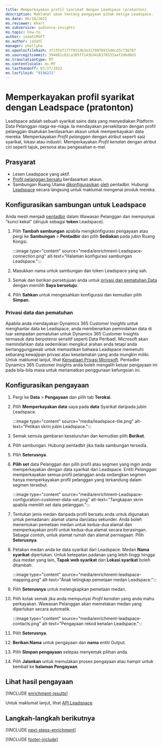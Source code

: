 ```yaml
---
title: Memperkayakan profil syarikat dengan Leadspace (pratonton)
description: Maklumat umum tentang pengayaan pihak ketiga Leadspace.
ms.date: 06/10/2022
ms.reviewer: mhart
ms.subservice: audience-insights
ms.topic: how-to
author: jodahlMSFT
ms.author: jodahl
manager: shellyha
ms.openlocfilehash: 3f23fe7177f931db3e3179970915d0cd3c736f87
ms.sourcegitcommit: 594081c82ca385f7143b3416378533aaf2d6d0d3
ms.translationtype: MT
ms.contentlocale: ms-MY
ms.lasthandoff: 07/27/2022
ms.locfileid: "9196221"
---
```

# <a name="enrich-company-profiles-with-leadspace-preview"></a>Memperkayakan profil syarikat dengan Leadspace (pratonton)

Leadspace adalah sebuah syarikat sains data yang menyediakan Platform Data Pelanggan niaga-ke-niaga. Ia mendayakan persekitaran dengan profil pelanggan disatukan berdasarkan akaun untuk memperkayakan data mereka. Memperkayakan *Profil pelanggan* dengan atribut seperti saiz syarikat, lokasi atau industri. Memperkayakan *Profil kenalan* dengan atribut ciri seperti tajuk, persona atau pengesahan e-mel.

## <a name="prerequisites"></a>Prasyarat

- Lesen Leadspace yang aktif.
- [Profil pelanggan bersatu](customer-profiles.md) berdasarkan akaun.
- Sambungan Ruang Utama [dikonfigurasikan](connections.md) [oleh](#configure-the-connection-for-leadspace) pentadbir. Hubungi [Leadspace](https://www.leadspace.com/leadspace-microsoft-dynamics-365/) secara langsung untuk maklumat mengenai produk mereka.

## <a name="configure-the-connection-for-leadspace"></a>Konfigurasikan sambungan untuk Leadspace

Anda mesti menjadi [pentadbir](permissions.md#admin) dalam Wawasan Pelanggan dan mempunyai "kunci kekal" (dirujuk sebagai **token** Leadspace).

1. Pilih **Tambah sambungan** apabila mengkonfigurasi pengayaan atau pergi ke **Sambungan** > **Pentadbir** dan pilih **Sediakan** pada jubin Ruang Kongsi.

   :::image type="content" source="media/enrichment-Leadspace-connection.png" alt-text="Halaman konfigurasi sambungan Leadspace.":::

1. Masukkan nama untuk sambungan dan token Leadspace yang sah.

1. Semak dan berikan persetujuan anda untuk [privasi dan pematuhan Data](#data-privacy-and-compliance) dengan memilih **Saya bersetuju**.

1. Pilih **Sahkan** untuk mengesahkan konfigurasi dan kemudian pilih **Simpan**.

### <a name="data-privacy-and-compliance"></a>Privasi data dan pematuhan

Apabila anda mendayakan Dynamics 365 Customer Insights untuk menghantar data ke Leadspace, anda membenarkan pemindahan data di luar sempadan pematuhan untuk Dynamics 365 Customer Insights termasuk data berpotensi sensitif seperti Data Peribadi. Microsoft akan memindahkan data sedemikian mengikut arahan anda tetapi anda bertanggungjawab untuk memastikan bahawa Leadspace memenuhi sebarang kewajipan privasi atau keselamatan yang anda mungkin miliki. Untuk maklumat lanjut, lihat [Kenyataan Privasi Microsoft](https://go.microsoft.com/fwlink/?linkid=396732).
Pentadbir Dynamics 365 Customer Insights anda boleh mengalih keluar pengayaan ini pada bila-bila masa untuk menamatkan penggunaan kefungsian ini.

## <a name="configure-the-enrichment"></a>Konfigurasikan pengayaan

1. Pergi ke **Data** > **Pengayaan** dan pilih tab **Terokai**.

1. Pilih **Memperkayakan data** saya pada **data** Syarikat daripada jubin Leadspace.

   :::image type="content" source="media/leadspace-tile.png" alt-text="Petikan skrin jubin Leadspace.":::

1. Semak semula gambaran keseluruhan dan kemudian pilih **Berikut**.

1. Pilih sambungan. Hubungi pentadbir jika tiada sambungan tersedia.

1. Pilih **Seterusnya**.

1. **Pilih set** data Pelanggan dan pilih profil atau segmen yang ingin anda memperkayakan dengan data syarikat dari Leadspace. Entiti *Pelanggan* memperkayakan semua profil pelanggan anda sedangkan segmen hanya memperkayakan profil pelanggan yang terkandung dalam segmen tersebut.

    :::image type="content" source="media/enrichment-Leadspace-configuration-customer-data-set.png" alt-text="Tangkapan skrin apabila memilih set data pelanggan.":::

1. Tentukan jenis medan daripada profil bersatu anda untuk digunakan untuk pemadanan: alamat utama dan/atau sekunder. Anda boleh menentukan pemetaan medan untuk kedua-dua alamat dan memperkayakan profil untuk kedua-dua alamat secara berasingan. Sebagai contoh, untuk alamat rumah dan alamat perniagaan. Pilih **Seterusnya**.

1. Petakan medan anda ke data syarikat dari Leadspace. Medan **Nama syarikat** diperlukan. Untuk ketepatan padanan yang lebih tinggi hingga dua medan yang lain, **Tapak web syarikat** dan **Lokasi syarikat** boleh ditambah.

   :::image type="content" source="media/enrichment-leadspace-mapping.png" alt-text="Anak tetingkap pemetaan medan Leadspace.":::

1. Pilih **Seterusnya** untuk melengkapkan pemetaan medan.

1. Pilih kotak semak jika anda mempunyai *Profil kenalan* yang anda mahu perkayakan. Wawasan Pelanggan akan memetakan medan yang diperlukan secara automatik.

   :::image type="content" source="media/enrichment-leadspace-contacts.png" alt-text="Pengayaan rekod kenalan Leadspace.":::

1. Pilih **Seterusnya**.

1. **Berikan Nama** untuk pengayaan dan **nama** entiti Output.

1. Pilih **Simpan pengayaan** selepas menyemak pilihan anda.

1. Pilih **Jalankan** untuk memulakan proses pengayaan atau hampir untuk kembali ke **halaman Pengayaan**.

## <a name="view-enrichment-results"></a>Lihat hasil pengayaan

[!INCLUDE [enrichment-results](includes/enrichment-results.md)]

Untuk maklumat lanjut, lihat [API Leadspace](https://support.leadspace.com/hc/en-us/sections/201997649-API).

## <a name="next-steps"></a>Langkah-langkah berikutnya

[!INCLUDE [next-steps-enrichment](includes/next-steps-enrichment.md)]

[!INCLUDE [footer-include](includes/footer-banner.md)]
